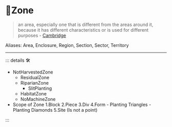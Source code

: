 # 🔻<via>Zone</via>

> an area, especially one that is different from the areas around it, because it has different characteristics or is used for different purposes - [Cambridge](https://dictionary.cambridge.org/dictionary/english/zone)

Aliases: Area, Enclosure, Region, Section, Sector, Territory

---

<!-- =================================================== -->
<!-- =================================================== -->
<!-- =================================================== -->
<!-- =================================================== -->
<!-- =================================================== -->
::: details 🛠

- NotHarvestedZone
    - ResidualZone
    - RiparianZone
        - SlitPlanting
    - HabitatZone
    - NoMachineZone
- Scope of Zone
    1.Block
    2.Piece
    3.Div
    4.Form
        - Planting Triangles
        - Planting Diamonds
    5.Site (Is not a point)

:::
